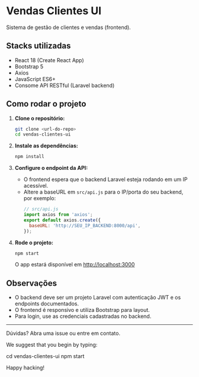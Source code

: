 # Vendas Clientes UI

Sistema de gestão de clientes e vendas (frontend).

## Stacks utilizadas
- React 18 (Create React App)
- Bootstrap 5
- Axios
- JavaScript ES6+
- Consome API RESTful (Laravel backend)

## Como rodar o projeto

1. **Clone o repositório:**

   ```bash
   git clone <url-do-repo>
   cd vendas-clientes-ui
   ```

2. **Instale as dependências:**

   ```bash
   npm install
   ```

3. **Configure o endpoint da API:**

   - O frontend espera que o backend Laravel esteja rodando em um IP acessível.
   - Altere a baseURL em `src/api.js` para o IP/porta do seu backend, por exemplo:
     ```js
     // src/api.js
     import axios from 'axios';
     export default axios.create({
       baseURL: 'http://SEU_IP_BACKEND:8000/api',
     });
     ```

4. **Rode o projeto:**

   ```bash
   npm start
   ```

   O app estará disponível em [http://localhost:3000](http://localhost:3000)

## Observações
- O backend deve ser um projeto Laravel com autenticação JWT e os endpoints documentados.
- O frontend é responsivo e utiliza Bootstrap para layout.
- Para login, use as credenciais cadastradas no backend.

---

Dúvidas? Abra uma issue ou entre em contato.

We suggest that you begin by typing:

  cd vendas-clientes-ui
  npm start

Happy hacking!
